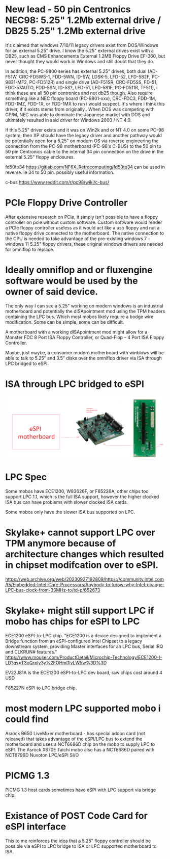# New lead - 50 pin Centronics NEC98: 5.25" 1.2Mb external drive / DB25 5.25" 1.2Mb external drive 
It's claimed that windows 7/10/11 legacy drivers exist from DOS/Windows for an external 5.25" drive. I know the 5.25" external drives exist with a DB25, such as CMS Enhancements External 1.2MB Floppy Drive EF-360, but never thought they would work in Windows and still doubt that they do.

In addition, the PC-9800 series has external 5.25" drives, both dual (AD-F51W, CRC-FD5WS-1, FDD-5WN, ID-5W, LDSK-5, LFD-52, LFD-582F, PC-9831-MF2, PC-FD512R) and single drive (AD-F51SR, CRC-FD5SS, FD-51, FDC-57AUTO, FDD-5SN, ID-5S?, LFD-51, LFD-581F, PC-FD511R, TF511), i think these are all 50 pin centronics and not db25 though. Also require something like a NEC floppy board (PC-9801-xxx), CRC-FDC3, FDD-1M, FDD-1MZ, FDD-1X, or FDD-1MX to run i would suspect. It's where i think this driver, if it exists stems from originally.. When DOS was competing with CP/M, NEC was able to dominate the Japanese market with DOS and ultimately resulted in said driver for Windows 2000 / NT 4.0.

If this 5.25" driver exists and it was on Win2k and or NT 4.0 on some PC-98 system, then XP should have the legacy driver and another pathway would be potentially open for a 5.25" on modern OS via reverse engineering the connection from the PC-98 motherboard (PC-98's C-BUS) to the 50 pin to 50 pin Centronics cable to the internal 34 pin connection on the drive in the external 5.25" floppy enclosures.

fd50to34 https://gitlab.com/NF6X_Retrocomputing/fd50to34 can be used in reverse. ie 34 to 50 pin. possibly useful information.

c-bus https://www.reddit.com/r/pc98/wiki/c-bus/

# PCIe Floppy Drive Controller
After extensive research on PCIe, it simply isn't possible to have a floppy controller on pcie without custom software. Custom software would render a PCIe floppy controller useless as it would act like a usb floppy and not a native floppy drive connected to the motherboard. The native connection to the CPU is needed to take advantage of the pre-existing windows 7 - windows 11 5.25" floppy drivers, these original windows drivers are needed for omniflop to replace. 

# Ideally omniflop and or fluxengine software would be used by the owner of said device.
The only way I can see a 5.25" working on modern windows is an industrial motherboard and potentially the dISApointment mod using the TPM headers containing the LPC bus. Which most mobos likely require a bodge wire modification. Some can be simple, some can be difficult.

A motherboard with a working dISApointment mod might allow for a Monster FDC 8 Port ISA Floppy Controller, or Quad-Flop – 4 Port ISA Floppy Controller.

Maybe, just maybe, a consumer modern motherboard with winblows will be able to talk to 5.25" and 3.5" disks over the omniflop driver via ISA through LPC bridged to eSPI.

# ISA through LPC bridged to eSPI
![ISA through LPC bridged to eSPI](https://github.com/SaxonRah/flop-fpga/blob/main/image.png)

# LPC Spec
Some mobos have ECE1200, W83626F, or F85226A, other chips too support LPC 1.1, which is the full ISA support, however the higher clocked ISA bus can have problems with slower clocked ISA cards. 

Some mobos only have the slower ISA bus supported on LPC.

# Skylake+ cannot support LPC over TPM anymore because of architecture changes which resulted in chipset modifcation over to eSPI.
https://web.archive.org/web/20230927192809/https://community.intel.com/t5/Embedded-Intel-Core-Processors/Anybody-to-know-why-Intel-change-LPC-bus-clock-from-33MHz-to/td-p/652673

# Skylake+ might still support LPC if mobo has chips for eSPI to LPC
ECE1200 eSPI-to-LPC chip. "ECE1200 is a device designed to implement a Bridge function from an eSPI-configured Intel Chipset to a legacy downstream system, providing Master interfaces for an LPC bus, Serial IRQ and CLKRUN# features."
https://www.mouser.com/ProductDetail/Microchip-Technology/ECE1200-I-LD?qs=T3oQrply3y%2FOHml1lyLW5w%3D%3D

EV22J81A is the ECE1200 eSPI-to-LPC dev board, raw chips cost around 4 USD

F85227N eSPI to LPC bridge chip.

# most modern LPC supported mobo i could find 
Asrock B650 LiveMixer motherboard - has special addon card (not released) that takes advantage of the eSPI/LPC bus to extend the motherboard and uses a NCT6686D chip on the mobo to supply LPC to eSPI.
The Asrock X670E Taichi mobo also has a NCT6686D paired with NCT6796D Nuvoton LPC/eSPI SI/O

# PICMG 1.3
PICMG 1.3 host cards sometimes have eSPI with LPC support via bridge chip.

# Existance of POST Code Card for eSPI interface
This to me reinforces the idea that a 5.25" floppy controller should be possible via eSPI to LPC bridge to ISA or LPC supported motherboard to ISA.
